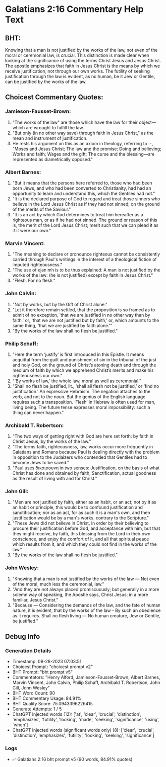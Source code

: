 # Galatians 2:16 Commentary Help Text

## BHT:
Knowing that a man is not justified by the works of the law, not even of the moral or ceremonial law, is crucial. This distinction is made clear when looking at the significance of using the terms Christ Jesus and Jesus Christ. The apostle emphasizes that faith in Jesus Christ is the means by which we receive justification, not through our own works. The futility of seeking justification through the law is evident, as no human, be it Jew or Gentile, can be justified by the works of the law.

## Choicest Commentary Quotes:
### Jamieson-Fausset-Brown:
1. "The works of the law" are those which have the law for their object—which are wrought to fulfill the law.
2. "But only (in no other way save) through faith in Jesus Christ," as the mean and instrument of justification.
3. He rests his argument on this as an axiom in theology, referring to :-, "Moses and Jesus Christ; The law and the promise; Doing and believing; Works and faith; Wages and the gift; The curse and the blessing—are represented as diametrically opposed."

### Albert Barnes:
1. "But it means that the persons here referred to, those who had been born Jews, and who had been converted to Christianity, had had an opportunity to learn and understand this, which the Gentiles had not."
2. "It is the declared purpose of God to regard and treat those sinners who believe in the Lord Jesus Christ as if they had not sinned, on the ground of the merits of the Saviour."
3. "It is an act by which God determines to treat him hereafter as a righteous man, or as if he had not sinned. The ground or reason of this is, the merit of the Lord Jesus Christ; merit such that we can plead it as if it were our own."

### Marvin Vincent:
1. "The meaning to declare or pronounce righteous cannot be consistently carried through Paul's writings in the interest of a theological fiction of imputed righteousness." 
2. "The use of ejan mh is to be thus explained: A man is not justified by the works of the law: (he is not justified) except by faith in Jesus Christ."
3. "Flesh. For no flesh."

### John Calvin:
1. "Not by works, but by the Gift of Christ alone."
2. "Let it therefore remain settled, that the proposition is so framed as to admit of no exception, 'that we are justified in no other way than by faith,' or, 'that we are not justified but by faith,' or, which amounts to the same thing, 'that we are justified by faith alone.'"
3. "By the works of the law shall no flesh be justified."

### Philip Schaff:
1. "Here the term ‘justify’ is first introduced in this Epistle. It means acquittal from the guilt and punishment of sin in the tribunal of the just and holy God, on the ground of Christ’s atoning death and through the medium of faith by which we apprehend Christ’s merits and make his righteousness our own."
2. "‘By works of law,’ the whole law, moral as well as ceremonial."
3. "Shall no flesh be justified, lit., ‘shall all flesh not be justified,’ or ‘find no justification.’ An expressive Hebraism. The negation attaches to the verb, and not to the noun. But the genius of the English language requires such a transposition. ‘Flesh’ in Hebrew is often used for man, living being. The future tense expresses moral impossibility: such a thing can never happen."

### Archibald T. Robertson:
1. "The two ways of getting right with God are here set forth: by faith in Christ Jesus, by the works of the law."
2. "The terms faith, righteousness, law, works occur more frequently in Galatians and Romans because Paul is dealing directly with the problem in opposition to the Judaizers who contended that Gentiles had to become Jews to be saved."
3. "Paul uses δικαιοσυνη in two senses: Justification, on the basis of what Christ has done and obtained by faith; Sanctification, actual goodness as the result of living with and for Christ."

### John Gill:
1. "Men are not justified by faith, either as an habit, or an act; not by it as an habit or principle, this would be to confound justification and sanctification; nor as an act, for as such it is a man's own, and then justification would be by a man's works, contrary to the Scripture."
2. "These Jews did not believe in Christ, in order by their believing to procure their justification before God, and acceptance with him, but that they might receive, by faith, this blessing from the Lord in their own conscience, and enjoy the comfort of it, and all that spiritual peace which results from it, and which they could not find in the works of the law."
3. "By the works of the law shall no flesh be justified."

### John Wesley:
1. "Knowing that a man is not justified by the works of the law — Not even of the moral, much less the ceremonial, law."
2. "And they are not always placed promiscuously; but generally in a more solemn way of speaking, the Apostle says, Christ Jesus; in a more familiar, Jesus Christ."
3. "Because — Considering the demands of the law, and the fate of human nature, it is evident, that by the works of the law - By such an obedience as it requires. Shall no flesh living — No human creature, Jew or Gentile, be justified."


## Debug Info
### Generation Details
- Timestamp: 09-28-2023 07:03:51
- Choicest Prompt: "choicest prompt v2"
- BHT Prompt: "bht prompt v5"
- Commentators: "Henry Alford, Jamieson-Fausset-Brown, Albert Barnes, Marvin Vincent, John Calvin, Philip Schaff, Archibald T. Robertson, John Gill, John Wesley"
- BHT Word Count: 90
- BHT Commentary Usage: 84.91%
- BHT Quality Score: 75.0943396226415
- Generate Attempts: 1 / 5
- ChatGPT injected words (12):
	['at', 'clear', 'crucial', 'distinction', 'emphasizes', 'futility', 'looking', 'made', 'seeking', 'significance', 'using', 'when']
- ChatGPT injected words (significant words only) (8):
	['clear', 'crucial', 'distinction', 'emphasizes', 'futility', 'looking', 'seeking', 'significance']

### Logs
- ✅ Galatians 2:16 bht prompt v5 (90 words, 84.91% quotes)